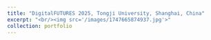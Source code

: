 ```yaml
---
title: "DigitalFUTURES 2025, Tongji University, Shanghai, China"
excerpt: "<br/><img src='/images/1747665874937.jpg'>"
collection: portfolio
---
```

